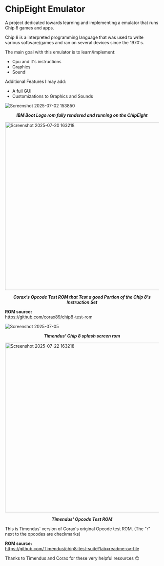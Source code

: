 # ChipEight Emulator

A project dedicated towards learning and implementing a emulator that runs Chip 8 games and apps.  

Chip 8 is a interpreted programming language that was used to write various software/games and ran on several devices since the 1970's. 

The main goal with this emulator is to learn/implement: 
- Cpu and it's instructions 
- Graphics
- Sound

Additional Features I may add: 

- A full GUI
- Customizations to Graphics and Sounds

![Screenshot 2025-07-02 153850](https://github.com/user-attachments/assets/0efe8489-3846-4030-8038-de5adbc142ad)
<p align = "center"><strong><em>IBM Boot Logo rom fully rendered and running on the ChipEight </em></strong></p> 

<img width="1065" height="548" alt="Screenshot 2025-07-20 163218" src="https://github.com/user-attachments/assets/15543fcc-9069-4d85-8850-3ddeb20cd6db" />
<p align = "center"><strong><em>Corax's Opcode Test ROM that Test a good Portion of the Chip 8's Instruction Set</em></strong></p>

<strong>ROM source:</strong><br>
https://github.com/corax89/chip8-test-rom 

![Screenshot 2025-07-05 ](https://github.com/user-attachments/assets/80045ea2-452f-48b2-ba56-1c59406104b8)
<p align = "center"><strong><em>Timendus' Chip 8 splash screen rom</em></strong></p>

<img width="1103" height="553" alt="Screenshot 2025-07-22 163218" src="https://github.com/user-attachments/assets/cd95e96c-50c3-45b5-99dd-6565d06c38bd" />
<p align = "center"><strong><em>Timendus' Opcode Test ROM </em></strong></p> 
This is Timendus' version of Corax's original Opcode test ROM.  (The "r" next to the opcodes are checkmarks) 

<strong>ROM source:</strong><br>
https://github.com/Timendus/chip8-test-suite?tab=readme-ov-file 



Thanks to Timendus and Corax for these very helpful resources 😊<br>  





